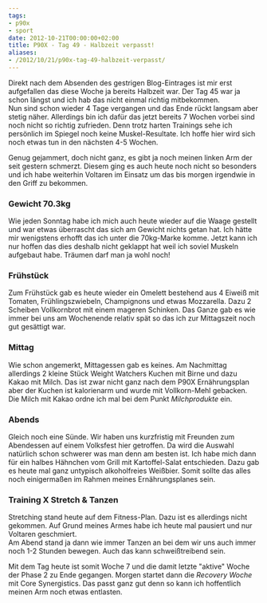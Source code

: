 ```yaml
---
tags:
- p90x
- sport
date: 2012-10-21T00:00:00+02:00
title: P90X - Tag 49 - Halbzeit verpasst!
aliases:
- /2012/10/21/p90x-tag-49-halbzeit-verpasst/
---
```


Direkt nach dem Absenden des gestrigen Blog-Eintrages ist mir erst aufgefallen das diese Woche ja bereits Halbzeit war. Der Tag 45 war ja schon längst und ich hab das nicht einmal richtig mitbekommen.   
Nun sind schon wieder 4 Tage vergangen und das Ende rückt langsam aber stetig näher. Allerdings bin ich dafür das jetzt bereits 7 Wochen vorbei sind noch nicht so richtig zufrieden. Denn trotz harten Trainings sehe ich persönlich im Spiegel noch keine Muskel-Resultate. Ich hoffe hier wird sich noch etwas tun in den nächsten 4-5 Wochen.

Genug gejammert, doch nicht ganz, es gibt ja noch meinen linken Arm der seit gestern schmerzt. Diesem ging es auch heute noch nicht so besonders und ich habe weiterhin Voltaren im Einsatz um das bis morgen irgendwie in den Griff zu bekommen.

### Gewicht 70.3kg
Wie jeden Sonntag habe ich mich auch heute wieder auf die Waage gestellt und war etwas überrascht das sich am Gewicht nichts getan hat. Ich hätte mir wenigstens erhofft das ich unter die 70kg-Marke komme. Jetzt kann ich nur hoffen das dies deshalb nicht geklappt hat weil ich soviel Muskeln aufgebaut habe. Träumen darf man ja wohl noch!

### Frühstück
Zum Frühstück gab es heute wieder ein Omelett bestehend aus 4 Eiweiß mit Tomaten, Frühlingszwiebeln, Champignons und etwas Mozzarella. Dazu 2 Scheiben Vollkornbrot mit einem mageren Schinken. Das Ganze gab es wie immer bei uns am Wochenende relativ spät so das ich zur Mittagszeit noch gut gesättigt war.

### Mittag
Wie schon angemerkt, Mittagessen gab es keines. Am Nachmittag allerdings 2 kleine Stück Weight Watchers Kuchen mit Birne und dazu Kakao mit Milch. Das ist zwar nicht ganz nach dem P90X Ernährungsplan aber der Kuchen ist kalorienarm und wurde mit Vollkorn-Mehl gebacken. Die Milch mit Kakao ordne ich mal bei dem Punkt _Milchprodukte_ ein.

### Abends
Gleich noch eine Sünde. Wir haben uns kurzfristig mit Freunden zum Abendessen auf einem Volksfest hier getroffen. Da wird die Auswahl natürlich schon schwerer was man denn am besten ist. Ich habe mich dann für ein halbes Hähnchen vom Grill mit Kartoffel-Salat entschieden. Dazu gab es heute mal ganz untypisch alkoholfreies Weißbier. Somit sollte das alles noch einigermaßen im Rahmen meines Ernährungsplanes sein.

### Training X Stretch & Tanzen
Stretching stand heute auf dem Fitness-Plan. Dazu ist es allerdings nicht gekommen. Auf Grund meines Armes habe ich heute mal pausiert und nur Voltaren geschmiert.   
Am Abend stand ja dann wie immer Tanzen an bei dem wir uns auch immer noch 1-2 Stunden bewegen. Auch das kann schweißtreibend sein.

Mit dem Tag heute ist somit Woche 7 und die damit letzte "aktive" Woche der Phase 2 zu Ende gegangen. Morgen startet dann die _Recovery Woche_ mit Core Synergistics. Das passt ganz gut denn so kann ich hoffentlich meinen Arm noch etwas entlasten.

